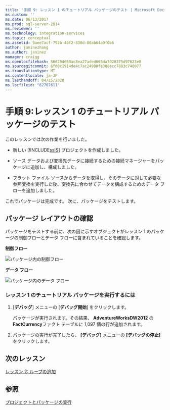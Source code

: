 ```yaml
---
title: '手順 9: レッスン 1 のチュートリアル パッケージのテスト | Microsoft Docs'
ms.custom: ''
ms.date: 06/13/2017
ms.prod: sql-server-2014
ms.reviewer: ''
ms.technology: integration-services
ms.topic: conceptual
ms.assetid: 9aee7acf-797b-46f2-830d-80ab64a9f0b6
author: janinezhang
ms.author: janinez
manager: craigg
ms.openlocfilehash: 566284668ac8ea27aded665da7028375d97623e8
ms.sourcegitcommit: 6fd8c1914de4c7ac24900fe388ecc7883c740077
ms.translationtype: MT
ms.contentlocale: ja-JP
ms.lasthandoff: 04/25/2020
ms.locfileid: "62767611"
---
```

# <a name="step-9-testing-the-lesson-1-tutorial-package"></a>手順 9:レッスン 1 のチュートリアル パッケージのテスト
  このレッスンでは次の作業を行いました。  
  
-   新しい [!INCLUDE[ssIS](../includes/ssis-md.md)] プロジェクトを作成しました。  
  
-   ソース データおよび変換先データに接続するための接続マネージャーをパッケージに追加し、構成しました。  
  
-   フラット ファイル ソースからデータを取得し、そのデータに対して必要な参照変換を実行した後、変換先に合わせてデータを構成するためのデータ フローを追加しました。  
  
 これでパッケージは完成です。 次に、パッケージをテストします。  
  
## <a name="checking-the-package-layout"></a>パッケージ レイアウトの確認  
 パッケージをテストする前に、次の図に示すオブジェクトがレッスン 1 のパッケージの制御フローとデータ フローに含まれていることを確認します。  
  
 **制御フロー**  
  
 ![パッケージ内の制御フロー](../../2014/tutorials/media/task9lesson1control.gif "パッケージ内の制御フロー")  
  
 **データ フロー**  
  
 ![パッケージ内のデータ フロー](../../2014/tutorials/media/task9lesson1data.gif "パッケージ内のデータ フロー")  
  
### <a name="to-run-the-lesson-1-tutorial-package"></a>レッスン 1 のチュートリアル パッケージを実行するには  
  
1.  [**デバッグ**] メニューの [**デバッグ開始**] をクリックします。  
  
     パッケージが実行されます。その結果、 **AdventureWorksDW2012** の **FactCurrency**ファクト テーブルに 1,097 個の行が追加されます。  
  
2.  パッケージの実行が完了したら、 **[デバッグ]** メニューの **[デバッグの停止]** をクリックします。  
  
## <a name="next-lesson"></a>次のレッスン  
 [レッスン 2: ループの追加](../integration-services/lesson-2-adding-looping-with-ssis.md)  
  
## <a name="see-also"></a>参照  
 [プロジェクトとパッケージの実行](packages/run-integration-services-ssis-packages.md)  
  
  
